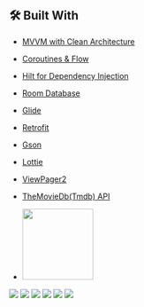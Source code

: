 ## 🛠 Built With
- [MVVM with Clean Architecture](https://www.toptal.com/android/android-apps-mvvm-with-clean-architecture)
- [Coroutines & Flow](https://developer.android.com/kotlin/flow)
- [Hilt for Dependency Injection](https://developer.android.com/training/dependency-injection/hilt-android)
- [Room Database](https://developer.android.com/training/data-storage/room)
- [Glide](https://github.com/bumptech/glide)
- [Retrofit](https://square.github.io/retrofit)
- [Gson](https://github.com/google/gson)
- [Lottie](https://github.com/LottieFiles/lottie-android)
- [ViewPager2](https://developer.android.com/jetpack/androidx/releases/viewpager2)
- [TheMovieDb(Tmdb) API](https://developers.themoviedb.org/3)

- <img src="https://github.com/kareem96/TMDBMini/blob/master/screenshots/screen1.png" width="128"/>


![](https://github.com/kareem96/TMDBMini/blob/master/screenshots/screen1.png)
![](https://github.com/kareem96/TMDBMini/blob/master/screenshots/screen2.png)
![](https://github.com/kareem96/TMDBMini/blob/master/screenshots/screen3.png)
![](https://github.com/kareem96/TMDBMini/blob/master/screenshots/screen4.png)
![](https://github.com/kareem96/TMDBMini/blob/master/screenshots/screen5.png)
![](https://github.com/kareem96/TMDBMini/blob/master/screenshots/screen6.png)


